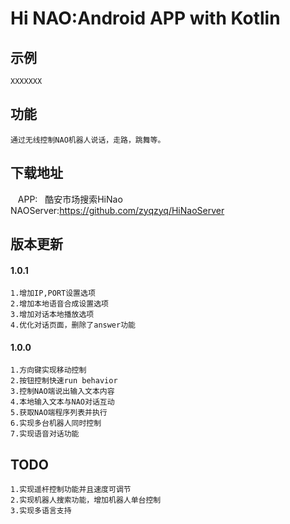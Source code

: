 # Hi NAO:Android APP with Kotlin

## 示例
    XXXXXXX

## 功能
    通过无线控制NAO机器人说话，走路，跳舞等。

## 下载地址
    APP:   酷安市场搜索HiNao
    
    NAOServer:https://github.com/zyqzyq/HiNaoServer
    
## 版本更新
#### 1.0.1
    1.增加IP,PORT设置选项
    2.增加本地语音合成设置选项
    3.增加对话本地播放选项
    4.优化对话页面，删除了answer功能
#### 1.0.0
    1.方向键实现移动控制
    2.按钮控制快速run behavior
    3.控制NAO端说出输入文本内容
    4.本地输入文本与NAO对话互动
    5.获取NAO端程序列表并执行
    6.实现多台机器人同时控制
    7.实现语音对话功能
    
## TODO
    1.实现遥杆控制功能并且速度可调节
    2.实现机器人搜索功能，增加机器人单台控制
    3.实现多语言支持
